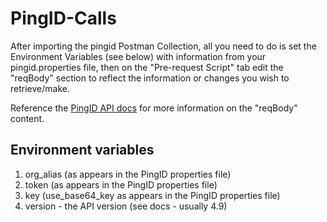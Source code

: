 # PingID-Calls
After importing the pingid Postman Collection, all you need to do is set the Environment Variables (see below)
with information from your pingid.properties file, then on the "Pre-request Script" tab edit the "reqBody"
section to reflect the information or changes you wish to retrieve/make.

Reference the [PingID API docs](https://apidocs.pingidentity.com/pingid-api/guide/pingid-api/pid_c_PingIDapiOverview/) for more information on the "reqBody" content.

## Environment variables
1. org_alias (as appears in the PingID properties file)
2. token (as appears in the PingID properties file)
3. key (use_base64_key as appears in the PingID properties file)
3. version - the API version (see docs - usually 4.9)
